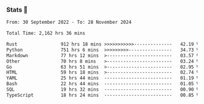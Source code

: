 ### Stats 👋
<!--START_SECTION:waka-->

```txt
From: 30 September 2022 - To: 28 November 2024

Total Time: 2,162 hrs 36 mins

Rust                912 hrs 18 mins >>>>>>>>>>>--------------   42.19 %
Python              751 hrs 6 mins  >>>>>>>>>----------------   34.73 %
Markdown            77 hrs 12 mins  >------------------------   03.57 %
Other               70 hrs 8 mins   >------------------------   03.24 %
Go                  63 hrs 51 mins  >------------------------   02.95 %
HTML                59 hrs 18 mins  >------------------------   02.74 %
YAML                25 hrs 44 mins  -------------------------   01.19 %
Bash                22 hrs 44 mins  -------------------------   01.05 %
SQL                 19 hrs 32 mins  -------------------------   00.90 %
TypeScript          18 hrs 24 mins  -------------------------   00.85 %
```

<!--END_SECTION:waka-->

<!--
**buhaytza2005/buhaytza2005** is a ✨ _special_ ✨ repository because its `README.md` (this file) appears on your GitHub profile.

Here are some ideas to get you started:

- 🔭 I’m currently working on ...
- 🌱 I’m currently learning ...
- 👯 I’m looking to collaborate on ...
- 🤔 I’m looking for help with ...
- 💬 Ask me about ...
- 📫 How to reach me: ...
- 😄 Pronouns: ...
- ⚡ Fun fact: ...
-->


